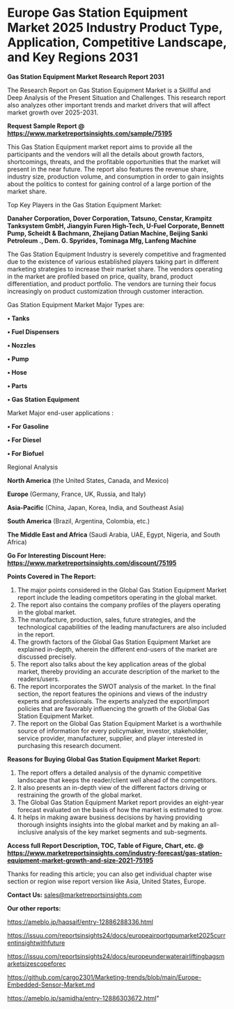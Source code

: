  # Europe Gas Station Equipment Market 2025 Industry Product Type, Application, Competitive Landscape, and Key Regions 2031

<strong>Gas Station Equipment Market Research Report 2031</strong>

The Research Report on Gas Station Equipment Market is a Skillful and Deep Analysis of the Present Situation and Challenges. This research report also analyzes other important trends and market drivers that will affect market growth over 2025-2031.

<strong>Request Sample Report @ <a href=https://www.marketreportsinsights.com/sample/75195>https://www.marketreportsinsights.com/sample/75195</a></strong>

This Gas Station Equipment market report aims to provide all the participants and the vendors will all the details about growth factors, shortcomings, threats, and the profitable opportunities that the market will present in the near future. The report also features the revenue share, industry size, production volume, and consumption in order to gain insights about the politics to contest for gaining control of a large portion of the market share.

Top Key Players in the Gas Station Equipment Market:

<strong>Danaher Corporation, Dover Corporation, Tatsuno, Censtar, Krampitz Tanksystem GmbH, Jiangyin Furen High-Tech, U-Fuel Corporate, Bennett Pump, Scheidt & Bachmann, Zhejiang Datian Machine, Beijing Sanki Petroleum ., Dem. G. Spyrides, Tominaga Mfg, Lanfeng Machine</strong>

The Gas Station Equipment Industry is severely competitive and fragmented due to the existence of various established players taking part in different marketing strategies to increase their market share. The vendors operating in the market are profiled based on price, quality, brand, product differentiation, and product portfolio. The vendors are turning their focus increasingly on product customization through customer interaction.

Gas Station Equipment Market Major Types are:

<strong>• Tanks

• Fuel Dispensers

• Nozzles

• Pump

• Hose

• Parts

• Gas Station Equipment</strong>

Market Major end-user applications :

<strong>• For Gasoline

• For Diesel

• For Biofuel</strong>

Regional Analysis

</u><strong><b>North America</b></strong> (the United States, Canada, and Mexico)

<strong><b>Europe </b></strong>(Germany, France, UK, Russia, and Italy)

<strong><b>Asia-Pacific</b></strong> (China, Japan, Korea, India, and Southeast Asia)

<strong><b>South America</b></strong> (Brazil, Argentina, Colombia, etc.)

<strong><b>The Middle East and Africa</b></strong> (Saudi Arabia, UAE, Egypt, Nigeria, and South Africa)

<strong>Go For Interesting Discount Here: <a href=https://www.marketreportsinsights.com/discount/75195>https://www.marketreportsinsights.com/discount/75195</a></strong>

<strong>Points Covered in The Report:</strong>
<ol>
  <li>The major points considered in the Global Gas Station Equipment Market report include the leading competitors operating in the global market.</li>
  <li>The report also contains the company profiles of the players operating in the global market.</li>
  <li>The manufacture, production, sales, future strategies, and the technological capabilities of the leading manufacturers are also included in the report.</li>
  <li>The growth factors of the Global Gas Station Equipment Market are explained in-depth, wherein the different end-users of the market are discussed precisely.</li>
  <li>The report also talks about the key application areas of the global market, thereby providing an accurate description of the market to the readers/users.</li>
  <li>The report incorporates the SWOT analysis of the market. In the final section, the report features the opinions and views of the industry experts and professionals. The experts analyzed the export/import policies that are favorably influencing the growth of the Global Gas Station Equipment Market.</li>
  <li>The report on the Global Gas Station Equipment Market is a worthwhile source of information for every policymaker, investor, stakeholder, service provider, manufacturer, supplier, and player interested in purchasing this research document.</li>
</ol>
<strong>Reasons for Buying Global Gas Station Equipment Market Report:</strong>

<ol>
  <li>The report offers a detailed analysis of the dynamic competitive landscape that keeps the reader/client well ahead of the competitors.</li>
  <li>It also presents an in-depth view of the different factors driving or restraining the growth of the global market.</li>
  <li>The Global Gas Station Equipment Market report provides an eight-year forecast evaluated on the basis of how the market is estimated to grow.</li>
  <li>It helps in making aware business decisions by having providing thorough insights insights into the global market and by making an all-inclusive analysis of the key market segments and sub-segments.</li>
</ol>
<strong>Access full Report Description, TOC, Table of Figure, Chart, etc. @ <a href=https://www.marketreportsinsights.com/industry-forecast/gas-station-equipment-market-growth-and-size-2021-75195>https://www.marketreportsinsights.com/industry-forecast/gas-station-equipment-market-growth-and-size-2021-75195</a></strong>


Thanks for reading this article; you can also get individual chapter wise section or region wise report version like Asia, United States, Europe.

<strong>Contact Us:</strong>
sales@marketreportsinsights.com

<strong>Our other reports:</strong>

<a href=https://ameblo.jp/haqsaif/entry-12886288336.html>https://ameblo.jp/haqsaif/entry-12886288336.html</a>

<a href=https://issuu.com/reportsinsights24/docs/europeairportgpumarket2025currentinsightwithfuture>https://issuu.com/reportsinsights24/docs/europeairportgpumarket2025currentinsightwithfuture</a>

<a href=https://issuu.com/reportsinsights24/docs/europeunderwaterairliftingbagsmarketsizescopeforec>https://issuu.com/reportsinsights24/docs/europeunderwaterairliftingbagsmarketsizescopeforec</a>

<a href=https://github.com/cargo2301/Marketing-trends/blob/main/Europe-Embedded-Sensor-Market.md>https://github.com/cargo2301/Marketing-trends/blob/main/Europe-Embedded-Sensor-Market.md</a>

<a href=https://ameblo.jp/samidha/entry-12886303672.html>https://ameblo.jp/samidha/entry-12886303672.html</a>"
